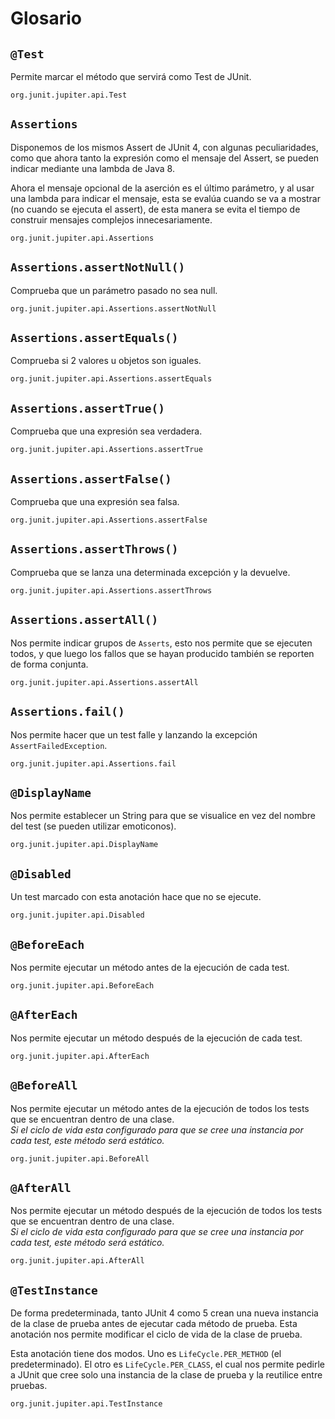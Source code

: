 # Glosario

## `@Test`
Permite marcar el método que servirá como Test de JUnit.  

`org.junit.jupiter.api.Test`

## `Assertions`
Disponemos de los mismos Assert de JUnit 4, con algunas peculiaridades, como que ahora tanto la expresión como el mensaje del Assert, se pueden indicar mediante una lambda de Java 8.  

Ahora el mensaje opcional de la aserción es el último parámetro, y al usar una lambda para indicar el mensaje, esta se evalúa cuando se va a mostrar (no cuando se ejecuta el assert), de esta manera se evita el tiempo de construir mensajes complejos innecesariamente.

`org.junit.jupiter.api.Assertions`
  
## `Assertions.assertNotNull()`
Comprueba que un parámetro pasado no sea null.

`org.junit.jupiter.api.Assertions.assertNotNull`

## `Assertions.assertEquals()`
Comprueba si 2 valores u objetos son iguales.

`org.junit.jupiter.api.Assertions.assertEquals`

## `Assertions.assertTrue()`
Comprueba que una expresión sea verdadera.

`org.junit.jupiter.api.Assertions.assertTrue`

## `Assertions.assertFalse()`
Comprueba que una expresión sea falsa.

`org.junit.jupiter.api.Assertions.assertFalse`

## `Assertions.assertThrows()`
Comprueba que se lanza una determinada excepción y la devuelve.

`org.junit.jupiter.api.Assertions.assertThrows`  

## `Assertions.assertAll()`
Nos permite indicar grupos de `Asserts`, esto nos permite que se ejecuten todos, y que luego los fallos que se hayan producido también se reporten de forma conjunta.  

`org.junit.jupiter.api.Assertions.assertAll`

## `Assertions.fail()`
Nos permite hacer que un test falle y lanzando la excepción `AssertFailedException`.  

`org.junit.jupiter.api.Assertions.fail`  

## `@DisplayName`
Nos permite establecer un String para que se visualice en vez del nombre del test (se pueden utilizar emoticonos).  

`org.junit.jupiter.api.DisplayName`

## `@Disabled`
Un test marcado con esta anotación hace que no se ejecute.  

`org.junit.jupiter.api.Disabled`  

## `@BeforeEach`
Nos permite ejecutar un método antes de la ejecución de cada test.  

`org.junit.jupiter.api.BeforeEach`

## `@AfterEach`
Nos permite ejecutar un método después de la ejecución de cada test.  

`org.junit.jupiter.api.AfterEach`  

## `@BeforeAll`
Nos permite ejecutar un método antes de la ejecución de todos los tests que se encuentran dentro de una clase.  
_Si el ciclo de vida esta configurado para que se cree una instancia por cada test, este método será estático._

`org.junit.jupiter.api.BeforeAll`

## `@AfterAll`
Nos permite ejecutar un método después de la ejecución de todos los tests que se encuentran dentro de una clase.  
_Si el ciclo de vida esta configurado para que se cree una instancia por cada test, este método será estático._  

`org.junit.jupiter.api.AfterAll`  

## `@TestInstance`
De forma predeterminada, tanto JUnit 4 como 5 crean una nueva instancia de la clase de prueba antes de ejecutar cada método de prueba. Esta anotación nos permite modificar el ciclo de vida de la clase de prueba.  

Esta anotación tiene dos modos. Uno es `LifeCycle.PER_METHOD` (el predeterminado). El otro es `LifeCycle.PER_CLASS`, el cual nos permite pedirle a JUnit que cree solo una instancia de la clase de prueba y la reutilice entre pruebas.  

`org.junit.jupiter.api.TestInstance`  